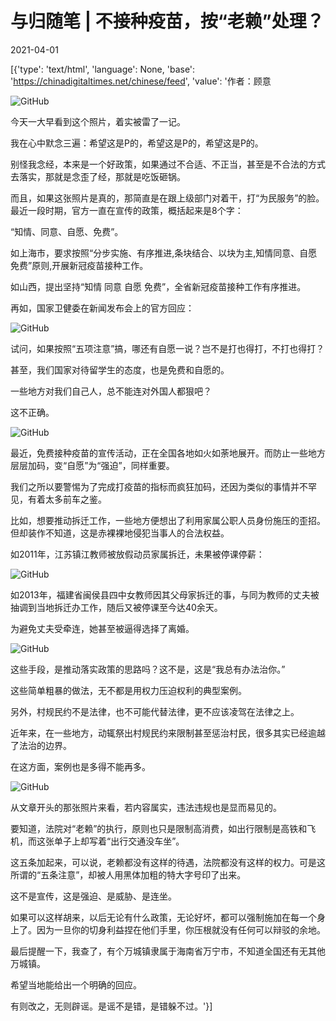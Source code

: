 # 与归随笔 | 不接种疫苗，按“老赖”处理？

2021-04-01

[{'type': 'text/html', 'language': None, 'base': 'https://chinadigitaltimes.net/chinese/feed', 'value': '作者：顾意

![GitHub](https://chinadigitaltimes.net/chinese/files/2021/03/post-664296-606554ba23c6b.)

今天一大早看到这个照片，着实被雷了一记。

我在心中默念三遍：希望这是P的，希望这是P的，希望这是P的。

别怪我念经，本来是一个好政策，如果通过不合适、不正当，甚至是不合法的方式去落实，那就是念歪了经，那就是吃饭砸锅。

而且，如果这张照片是真的，那简直是在跟上级部门对着干，打“为民服务”的脸。最近一段时期，官方一直在宣传的政策，概括起来是8个字：

“知情、同意、自愿、免费”。

如上海市，要求按照“分步实施、有序推进,条块结合、以块为主,知情同意、自愿免费”原则,开展新冠疫苗接种工作。

如山西，提出坚持“知情 同意 自愿 免费”，全省新冠疫苗接种工作有序推进。

再如，国家卫健委在新闻发布会上的官方回应：

![GitHub](https://chinadigitaltimes.net/chinese/files/2021/03/post-664296-606554bbf190e.png)

试问，如果按照“五项注意”搞，哪还有自愿一说？岂不是打也得打，不打也得打？

甚至，我们国家对待留学生的态度，也是免费和自愿的。

一些地方对我们自己人，总不能连对外国人都狠吧？

这不正确。

![GitHub](https://chinadigitaltimes.net/chinese/files/2021/03/post-664296-606554bf2613e.png)

最近，免费接种疫苗的宣传活动，正在全国各地如火如荼地展开。而防止一些地方层层加码，变“自愿”为“强迫”，同样重要。

我们之所以要警惕为了完成打疫苗的指标而疯狂加码，还因为类似的事情并不罕见，有着太多前车之鉴。

比如，想要推动拆迁工作，一些地方便想出了利用家属公职人员身份施压的歪招。但却装作不知道，这是赤裸裸地侵犯当事人的合法权益。

如2011年，江苏镇江教师被放假动员家属拆迁，未果被停课停薪：

![GitHub](https://chinadigitaltimes.net/chinese/files/2021/03/post-664296-606554c16c130.png)

如2013年，福建省闽侯县四中女教师因其父母家拆迁的事，与同为教师的丈夫被抽调到当地拆迁办工作，随后又被停课至今达40余天。

为避免丈夫受牵连，她甚至被逼得选择了离婚。

![GitHub](https://chinadigitaltimes.net/chinese/files/2021/03/post-664296-606554c39772e.png)

这些手段，是推动落实政策的思路吗？这不是，这是“我总有办法治你。”

这些简单粗暴的做法，无不都是用权力压迫权利的典型案例。

另外，村规民约不是法律，也不可能代替法律，更不应该凌驾在法律之上。

近年来，在一些地方，动辄祭出村规民约来限制甚至惩治村民，很多其实已经逾越了法治的边界。

在这方面，案例也是多得不能再多。

![GitHub](https://chinadigitaltimes.net/chinese/files/2021/03/post-664296-606554c65f9e3.png)

从文章开头的那张照片来看，若内容属实，违法违规也是显而易见的。

要知道，法院对“老赖”的执行，原则也只是限制高消费，如出行限制是高铁和飞机，而这张单子上却写着“出行交通没车坐”。

这五条加起来，可以说，老赖都没有这样的待遇，法院都没有这样的权力。可是这所谓的“五条注意”，却被人用黑体加粗的特大字号印了出来。

这不是宣传，这是强迫、是威胁、是连坐。

如果可以这样胡来，以后无论有什么政策，无论好坏，都可以强制施加在每一个身上了。因为一旦你的切身利益捏在他们手里，你压根就没有任何可以辩驳的余地。

最后提醒一下，我查了，有个万城镇隶属于海南省万宁市，不知道全国还有无其他万城镇。

希望当地能给出一个明确的回应。

有则改之，无则辟谣。是谣不是错，是错躲不过。'}]